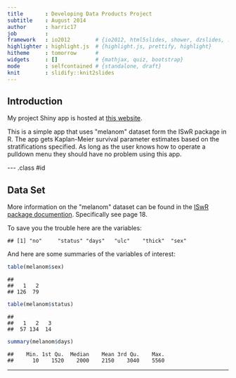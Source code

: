 ```yaml
---
title       : Developing Data Products Project
subtitle    : August 2014
author      : harric17
job         : 
framework   : io2012        # {io2012, html5slides, shower, dzslides, ...}
highlighter : highlight.js  # {highlight.js, prettify, highlight}
hitheme     : tomorrow      # 
widgets     : []            # {mathjax, quiz, bootstrap}
mode        : selfcontained # {standalone, draft}
knit        : slidify::knit2slides
---
```

## Introduction

<p>My project Shiny app is hosted at <a href="http://harric17.shinyapps.io/project/">this website</a>.
</p>

<p>This is a simple app that uses "melanom" dataset form the ISwR package in R.  The app gets Kaplan-Meier survival parameter estimates based on the stratifications specified.  As long as the user knows how to operate a pulldown menu they should have no problem using this app.</p>

--- .class #id 

## Data Set

<p>More information on the "melanom" dataset can be found in the  <a href="http://cran.r-project.org/web/packages/ISwR/ISwR.pdf">ISwR package documention</a>.  Specifically see page 18.
</p>

To save you the trouble here are the variables:

```
## [1] "no"     "status" "days"   "ulc"    "thick"  "sex"
```


And here are some summaries of the variables of interest:

```r
table(melanom$sex)
```

```
## 
##   1   2 
## 126  79
```

```r
table(melanom$status)
```

```
## 
##   1   2   3 
##  57 134  14
```

```r
summary(melanom$days)
```

```
##    Min. 1st Qu.  Median    Mean 3rd Qu.    Max. 
##      10    1520    2000    2150    3040    5560
```

---

